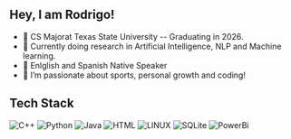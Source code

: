 ## Hey, I am Rodrigo!


- 🔭 CS Majorat Texas State University -- Graduating in 2026.
- 🌱 Currently doing research in Artificial Intelligence, NLP and Machine learning.
- 👯 Enlglish and Spanish Native Speaker
- 🤔 I’m passionate about sports, personal growth and coding!


## Tech Stack
![C++](https://img.shields.io/badge/C%2B%2B-orange)
![Python](https://img.shields.io/badge/PYTHON-blue)
![Java](https://img.shields.io/badge/Java-red)
![HTML](https://img.shields.io/badge/HTML-yellow)
![LINUX](https://img.shields.io/badge/LINUX-green)
![SQLite](https://img.shields.io/badge/SQLite-grey)
![PowerBi](https://img.shields.io/badge/POWERBI-black)
